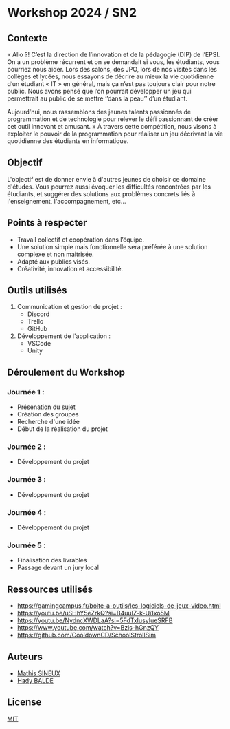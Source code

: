 # Workshop 2024 / SN2

## Contexte
« Allo ?! C’est la direction de l’innovation et de la pédagogie (DIP) de l’EPSI. On a un problème récurrent et on se demandait si vous, les étudiants, vous pourriez nous aider. Lors des salons, des JPO, lors de nos visites dans les collèges et lycées, nous essayons de décrire au mieux la vie quotidienne d’un étudiant « IT » en général, mais ça n’est pas toujours clair pour notre public. Nous avons pensé que l’on pourrait développer un jeu qui permettrait au public de se mettre ‘’dans la peau’’ d’un étudiant. 

Aujourd'hui, nous rassemblons des jeunes talents passionnés de programmation et de technologie pour relever le défi passionnant de créer cet outil innovant et amusant. »
À travers cette compétition, nous visons à exploiter le pouvoir de la programmation pour réaliser un jeu décrivant la vie quotidienne des étudiants en informatique.

## Objectif
L'objectif est de donner envie à d'autres jeunes de choisir ce domaine d'études. Vous pourrez aussi évoquer les difficultés rencontrées par les étudiants, et suggérer des
solutions aux problèmes concrets liés à l'enseignement, l'accompagnement, etc...

## Points à respecter 
- Travail collectif et coopération dans l’équipe.
- Une solution simple mais fonctionnelle sera préférée à une solution complexe et non maitrisée.
- Adapté aux publics visés.
- Créativité, innovation et accessibilité.

## Outils utilisés
1. Communication et gestion de projet :
   - Discord
   - Trello
   - GitHub
2. Développement de l'application :
   - VSCode
   - Unity

## Déroulement du Workshop 
### Journée 1 :
- Présenation du sujet
- Création des groupes
- Recherche d'une idée
- Début de la réalisation du projet

### Journée 2 :
- Développement du projet

### Journée 3 :
- Développement du projet

### Journée 4 :
- Développement du projet

### Journée 5 :
- Finalisation des livrables
- Passage devant un jury local

## Ressources utilisés 
- https://gamingcampus.fr/boite-a-outils/les-logiciels-de-jeux-video.html
- https://youtu.be/uSHhY5eZrkQ?si=B4uuIZ-k-Ui1xo5M
- https://youtu.be/NydncXWDLaA?si=5FdTxIusyIueSRFB
- https://www.youtube.com/watch?v=Bzis-hGnzQY
- https://github.com/CooldownCD/SchoolStrollSim

## Auteurs
- [Mathis SINEUX](https://github.com/MathissGit)
- [Hady BALDE](https://github.com/mugenbankai)

## License
[MIT](https://choosealicense.com/licenses/mit/)

